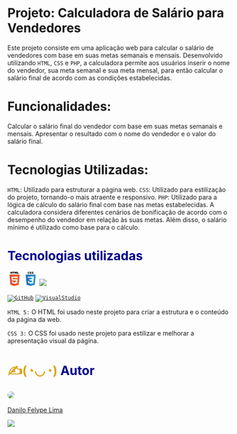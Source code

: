 # Projeto: Calculadora de Salário para Vendedores
Este projeto consiste em uma aplicação web para calcular o salário de vendedores com base em suas metas semanais e mensais. Desenvolvido utilizando ``HTML``, ``CSS`` e ``PHP``, a calculadora permite aos usuários inserir o nome do vendedor, sua meta semanal e sua meta mensal, para então calcular o salário final de acordo com as condições estabelecidas.

# Funcionalidades:
Calcular o salário final do vendedor com base em suas metas semanais e mensais.
Apresentar o resultado com o nome do vendedor e o valor do salário final.
# Tecnologias Utilizadas:
``HTML``: Utilizado para estruturar a página web.
``CSS``: Utilizado para estilização do projeto, tornando-o mais atraente e responsivo.
``PHP``: Utilizado para a lógica de cálculo do salário final com base nas metas estabelecidas.
A calculadora considera diferentes cenários de bonificação de acordo com o desempenho do vendedor em relação às suas metas. Além disso, o salário mínimo é utilizado como base para o cálculo.
# <span style="color: darkblue"> **Tecnologias utilizadas** </span>
[<code><img height="32" src="https://raw.githubusercontent.com/github/explore/80688e429a7d4ef2fca1e82350fe8e3517d3494d/topics/html/html.png" alt="HTML5"/></code>](https://developer.mozilla.org/pt-BR/docs/Web/HTML)
[<code><img height="32" src="https://raw.githubusercontent.com/github/explore/80688e429a7d4ef2fca1e82350fe8e3517d3494d/topics/css/css.png" alt="CSS"/></code>](https://developer.mozilla.org/pt-BR/docs/Web/CSS)
[<code><img height="32" src="https://img.shields.io/badge/PHP-777BB4?style=for-the-badge&logo=php&logoColor=white"/></code>](https://www.php.net/)


[<code><img height="32" src="https://img.shields.io/badge/GitHub-100000?style=for-the-badge&logo=github&logoColor=white" alt="GitHub"/></code>](https://github.com/)
[<code><img height="32" src="https://img.shields.io/badge/VSCode-0078D4?style=for-the-badge&logo=visual%20studio%20code&logoColor=white" alt="VisualStudio"/></code>](https://code.visualstudio.com/)

``HTML 5:`` O HTML foi usado neste projeto para criar a estrutura e o conteúdo da página da web.

``CSS 3:`` O CSS foi usado neste projeto para estilizar e melhorar a apresentação visual da página.


# <span style="color: Goldenrod">✍️(◔◡◔)</span> <span style="color: darkblue"> **Autor** </span>

<img style="border-radius: 50%" src="https://avatars.githubusercontent.com/u/127853755?s=400&u=0258f87ad131f48ebda0ce59c807b8ef147ae6a5&v=4" width="150px">

[Danilo Felype Lima](https://github.com/DaniloFelype)

<p align="left">
  <a href="mailto:danilo87651@gmail.com" alt="Gmail">
  <img src="https://img.shields.io/badge/-Gmail-FF0000?style=flat-square&labelColor=FF0000&logo=gmail&logoColor=white&link=LINK-DO-SEU-GMAIL" /></a>
  </p>
